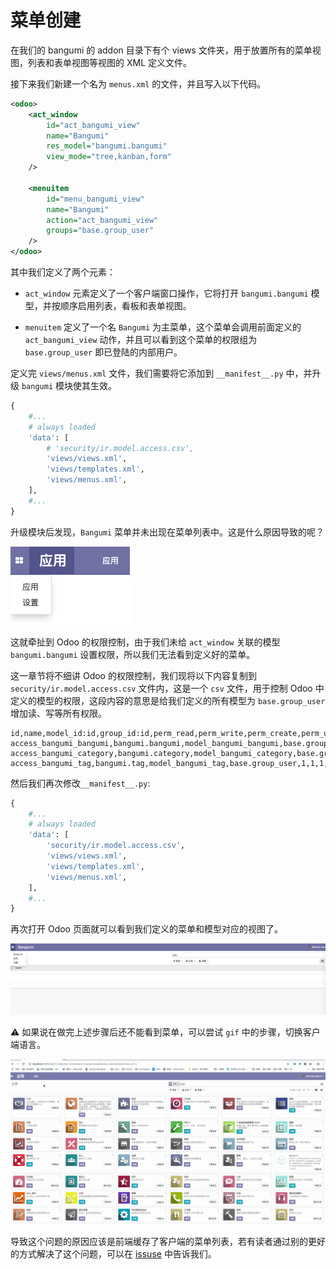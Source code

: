 # 菜单创建

在我们的 bangumi 的 addon 目录下有个 views 文件夹，用于放置所有的菜单视图，列表和表单视图等视图的 XML 定义文件。  

接下来我们新建一个名为 `menus.xml` 的文件，并且写入以下代码。  

```xml
<odoo>
    <act_window
        id="act_bangumi_view"
        name="Bangumi"
        res_model="bangumi.bangumi"
        view_mode="tree,kanban,form"
    />

    <menuitem
        id="menu_bangumi_view"
        name="Bangumi"
        action="act_bangumi_view"
        groups="base.group_user"
    />
</odoo>
```

其中我们定义了两个元素：  

* `act_window` 元素定义了一个客户端窗口操作，它将打开 `bangumi.bangumi` 模型，并按顺序启用列表，看板和表单视图。  

* `menuitem` 定义了一个名 `Bangumi` 为主菜单，这个菜单会调用前面定义的 `act_bangumi_view` 动作，并且可以看到这个菜单的权限组为 `base.group_user` 即已登陆的内部用户。

定义完 `views/menus.xml` 文件，我们需要将它添加到 `__manifest__.py` 中，并升级 `bangumi` 模块使其生效。

```python
{
    #...
    # always loaded
    'data': [
        # 'security/ir.model.access.csv',
        'views/views.xml',
        'views/templates.xml',
        'views/menus.xml',
    ],
    #...
}
```

升级模块后发现，`Bangumi` 菜单并未出现在菜单列表中。这是什么原因导致的呢？  

![create-menu-1](../assets/images/create-menu-1.png)

这就牵扯到 Odoo 的权限控制，由于我们未给 `act_window` 关联的模型 `bangumi.bangumi` 设置权限，所以我们无法看到定义好的菜单。  

这一章节将不细讲 Odoo 的权限控制，我们现将以下内容复制到 `security/ir.model.access.csv` 文件内，这是一个 `csv` 文件，用于控制 Odoo 中定义的模型的权限，这段内容的意思是给我们定义的所有模型为 `base.group_user` 增加读、写等所有权限。  

```csv
id,name,model_id:id,group_id:id,perm_read,perm_write,perm_create,perm_unlink
access_bangumi_bangumi,bangumi.bangumi,model_bangumi_bangumi,base.group_user,1,1,1,1
access_bangumi_category,bangumi.category,model_bangumi_category,base.group_user,1,1,1,1
access_bangumi_tag,bangumi.tag,model_bangumi_tag,base.group_user,1,1,1,1
```

然后我们再次修改`__manifest__.py`:  

```python
{
    #...
    # always loaded
    'data': [
        'security/ir.model.access.csv',
        'views/views.xml',
        'views/templates.xml',
        'views/menus.xml',
    ],
    #...
}
```

再次打开 Odoo 页面就可以看到我们定义的菜单和模型对应的视图了。  

![create-menu-2](../assets/images/create-menu-2.png)

⚠️ 如果说在做完上述步骤后还不能看到菜单，可以尝试 `gif` 中的步骤，切换客户端语言。  

![create-menu-3](../assets/images/create-menu-3.gif)

导致这个问题的原因应该是前端缓存了客户端的菜单列表，若有读者通过别的更好的方式解决了这个问题，可以在 [issuse](https://github.com/TNK-Studio/Odoo-Book/issues) 中告诉我们。